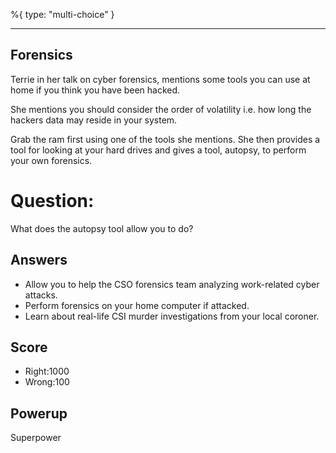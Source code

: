 %{
 type: "multi-choice"
}

---
## Forensics

Terrie in her talk on cyber forensics,
mentions some tools you can use at home
if you think you have been hacked.

She mentions you should consider
the order of volatility
i.e. how long the hackers data may reside
in your system.

Grab the ram first using one of the tools she mentions.
She then provides a tool for looking at your
hard drives and gives a tool, autopsy,
to perform your own forensics.

# Question:
What does the autopsy tool allow you to do?

## Answers
- Allow you to help the CSO forensics team analyzing work-related cyber attacks.
- Perform forensics on your home computer if attacked.
- Learn about real-life CSI murder investigations from your local coroner.

## Score
- Right:1000
- Wrong:100

## Powerup
Superpower
